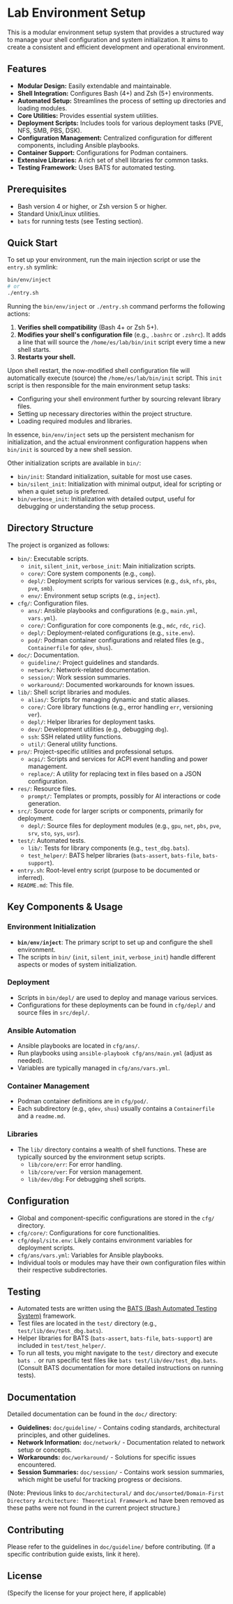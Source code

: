 # Lab Environment Setup

This is a modular environment setup system that provides a structured way to manage your shell configuration and system initialization. It aims to create a consistent and efficient development and operational environment.

## Features

*   **Modular Design:** Easily extendable and maintainable.
*   **Shell Integration:** Configures Bash (4+) and Zsh (5+) environments.
*   **Automated Setup:** Streamlines the process of setting up directories and loading modules.
*   **Core Utilities:** Provides essential system utilities.
*   **Deployment Scripts:** Includes tools for various deployment tasks (PVE, NFS, SMB, PBS, DSK).
*   **Configuration Management:** Centralized configuration for different components, including Ansible playbooks.
*   **Container Support:** Configurations for Podman containers.
*   **Extensive Libraries:** A rich set of shell libraries for common tasks.
*   **Testing Framework:** Uses BATS for automated testing.

## Prerequisites

-   Bash version 4 or higher, or Zsh version 5 or higher.
-   Standard Unix/Linux utilities.
-   `bats` for running tests (see Testing section).

## Quick Start

To set up your environment, run the main injection script or use the `entry.sh` symlink:

```bash
bin/env/inject
# or
./entry.sh
```

Running the `bin/env/inject` or `./entry.sh` command performs the following actions:
1.  **Verifies shell compatibility** (Bash 4+ or Zsh 5+).
2.  **Modifies your shell's configuration file** (e.g., `.bashrc` or `.zshrc`). It adds a line that will source the `/home/es/lab/bin/init` script every time a new shell starts.
3.  **Restarts your shell.**

Upon shell restart, the now-modified shell configuration file will automatically execute (source) the `/home/es/lab/bin/init` script. This `init` script is then responsible for the main environment setup tasks:
-   Configuring your shell environment further by sourcing relevant library files.
-   Setting up necessary directories within the project structure.
-   Loading required modules and libraries.

In essence, `bin/env/inject` sets up the persistent mechanism for initialization, and the actual environment configuration happens when `bin/init` is sourced by a new shell session.

Other initialization scripts are available in `bin/`:
-   `bin/init`: Standard initialization, suitable for most use cases.
-   `bin/silent_init`: Initialization with minimal output, ideal for scripting or when a quiet setup is preferred.
-   `bin/verbose_init`: Initialization with detailed output, useful for debugging or understanding the setup process.

## Directory Structure

The project is organized as follows:

-   `bin/`: Executable scripts.
    -   `init`, `silent_init`, `verbose_init`: Main initialization scripts.
    -   `core/`: Core system components (e.g., `comp`).
    -   `depl/`: Deployment scripts for various services (e.g., `dsk`, `nfs`, `pbs`, `pve`, `smb`).
    -   `env/`: Environment setup scripts (e.g., `inject`).
-   `cfg/`: Configuration files.
    -   `ans/`: Ansible playbooks and configurations (e.g., `main.yml`, `vars.yml`).
    -   `core/`: Configuration for core components (e.g., `mdc`, `rdc`, `ric`).
    -   `depl/`: Deployment-related configurations (e.g., `site.env`).
    -   `pod/`: Podman container configurations and related files (e.g., `Containerfile` for `qdev`, `shus`).
-   `doc/`: Documentation.
    -   `guideline/`: Project guidelines and standards.
    -   `network/`: Network-related documentation.
    -   `session/`: Work session summaries.
    -   `workaround/`: Documented workarounds for known issues.
-   `lib/`: Shell script libraries and modules.
    -   `alias/`: Scripts for managing dynamic and static aliases.
    -   `core/`: Core library functions (e.g., error handling `err`, versioning `ver`).
    -   `depl/`: Helper libraries for deployment tasks.
    -   `dev/`: Development utilities (e.g., debugging `dbg`).
    -   `ssh`: SSH related utility functions.
    -   `util/`: General utility functions.
-   `pro/`: Project-specific utilities and professional setups.
    -   `acpi/`: Scripts and services for ACPI event handling and power management.
    -   `replace/`: A utility for replacing text in files based on a JSON configuration.
-   `res/`: Resource files.
    -   `prompt/`: Templates or prompts, possibly for AI interactions or code generation.
-   `src/`: Source code for larger scripts or components, primarily for deployment.
    -   `depl/`: Source files for deployment modules (e.g., `gpu`, `net`, `pbs`, `pve`, `srv`, `sto`, `sys`, `usr`).
-   `test/`: Automated tests.
    -   `lib/`: Tests for library components (e.g., `test_dbg.bats`).
    -   `test_helper/`: BATS helper libraries (`bats-assert`, `bats-file`, `bats-support`).
-   `entry.sh`: Root-level entry script (purpose to be documented or inferred).
-   `README.md`: This file.

## Key Components & Usage

### Environment Initialization
-   **`bin/env/inject`**: The primary script to set up and configure the shell environment.
-   The scripts in `bin/` (`init`, `silent_init`, `verbose_init`) handle different aspects or modes of system initialization.

### Deployment
-   Scripts in `bin/depl/` are used to deploy and manage various services.
-   Configurations for these deployments can be found in `cfg/depl/` and source files in `src/depl/`.

### Ansible Automation
-   Ansible playbooks are located in `cfg/ans/`.
-   Run playbooks using `ansible-playbook cfg/ans/main.yml` (adjust as needed).
-   Variables are typically managed in `cfg/ans/vars.yml`.

### Container Management
-   Podman container definitions are in `cfg/pod/`.
-   Each subdirectory (e.g., `qdev`, `shus`) usually contains a `Containerfile` and a `readme.md`.

### Libraries
-   The `lib/` directory contains a wealth of shell functions. These are typically sourced by the environment setup scripts.
    -   `lib/core/err`: For error handling.
    -   `lib/core/ver`: For version management.
    -   `lib/dev/dbg`: For debugging shell scripts.

## Configuration

-   Global and component-specific configurations are stored in the `cfg/` directory.
-   `cfg/core/`: Configurations for core functionalities.
-   `cfg/depl/site.env`: Likely contains environment variables for deployment scripts.
-   `cfg/ans/vars.yml`: Variables for Ansible playbooks.
-   Individual tools or modules may have their own configuration files within their respective subdirectories.

## Testing

-   Automated tests are written using the [BATS (Bash Automated Testing System)](https://github.com/bats-core/bats-core) framework.
-   Test files are located in the `test/` directory (e.g., `test/lib/dev/test_dbg.bats`).
-   Helper libraries for BATS (`bats-assert`, `bats-file`, `bats-support`) are included in `test/test_helper/`.
-   To run all tests, you might navigate to the `test/` directory and execute `bats .` or run specific test files like `bats test/lib/dev/test_dbg.bats`. (Consult BATS documentation for more detailed instructions on running tests).

## Documentation

Detailed documentation can be found in the `doc/` directory:
-   **Guidelines:** `doc/guideline/` - Contains coding standards, architectural principles, and other guidelines.
-   **Network Information:** `doc/network/` - Documentation related to network setup or concepts.
-   **Workarounds:** `doc/workaround/` - Solutions for specific issues encountered.
-   **Session Summaries:** `doc/session/` - Contains work session summaries, which might be useful for tracking progress or decisions.

(Note: Previous links to `doc/architectural/` and `doc/unsorted/Domain-First Directory Architecture: Theoretical Framework.md` have been removed as these paths were not found in the current project structure.)

## Contributing

Please refer to the guidelines in `doc/guideline/` before contributing. (If a specific contribution guide exists, link it here).

## License

(Specify the license for your project here, if applicable)
